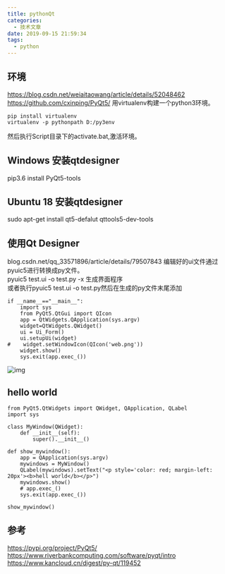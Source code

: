 ```yaml
---
title: pythonQt
categories:
  - 技术文章
date: 2019-09-15 21:59:34
tags:
  - python
---
```


## 环境
https://blog.csdn.net/weiaitaowang/article/details/52048462
https://github.com/cxinping/PyQt5/
用virtualenv构建一个python3环境。  
```
pip install virtualenv
virtualenv -p pythonpath D:/py3env
```
然后执行Script目录下的activate.bat,激活环境。  

## Windows 安装qtdesigner
pip3.6 install PyQt5-tools

## Ubuntu 18 安装qtdesigner
sudo apt-get install qt5-defalut qttools5-dev-tools

## 使用Qt Designer
blog.csdn.net/qq_33571896/article/details/79507843
编辑好的ui文件通过pyuic5进行转换成py文件。  
pyuic5 test.ui -o test.py -x 生成界面程序  
或者执行pyuic5 test.ui -o test.py然后在生成的py文件末尾添加  
```
if __name__=="__main__":
    import sys
    from PyQt5.QtGui import QIcon
    app = QtWidgets.QApplication(sys.argv)
    widget=QtWidgets.QWidget()
    ui = Ui_Form()
    ui.setupUi(widget)
#    widget.setWindowIcon(QIcon('web.png'))
    widget.show()
    sys.exit(app.exec_())
```
![img](/files/pythonqt/qtdesignerdemo.png)

## hello world
```
from PyQt5.QtWidgets import QWidget, QApplication, QLabel
import sys

class MyWindow(QWidget):
    def __init__(self):
        super().__init__()

def show_mywindow():
    app = QApplication(sys.argv)
    mywindows = MyWindow()
    QLabel(mywindows).setText("<p style='color: red; margin-left: 20px'><b>hell world</b></p>")
    mywindows.show()
    # app.exec_()
    sys.exit(app.exec_())

show_mywindow()
```
## 参考  
https://pypi.org/project/PyQt5/
https://www.riverbankcomputing.com/software/pyqt/intro
https://www.kancloud.cn/digest/py-qt/119452


